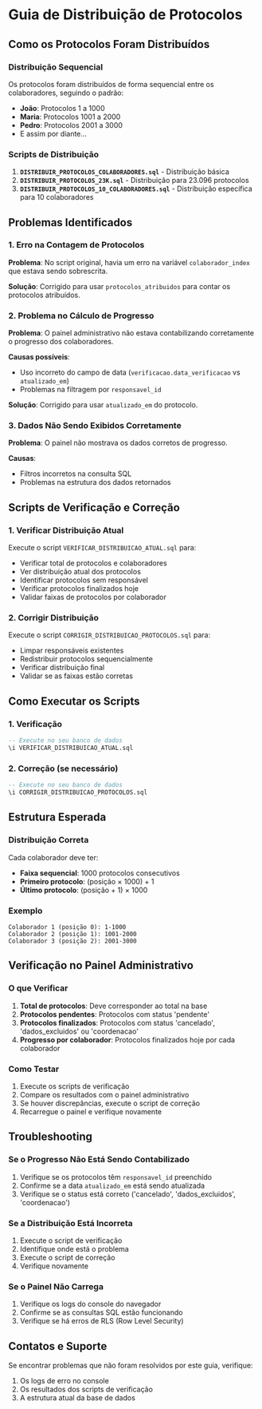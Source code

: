 # Guia de Distribuição de Protocolos

## Como os Protocolos Foram Distribuídos

### Distribuição Sequencial
Os protocolos foram distribuídos de forma sequencial entre os colaboradores, seguindo o padrão:

- **João**: Protocolos 1 a 1000
- **Maria**: Protocolos 1001 a 2000  
- **Pedro**: Protocolos 2001 a 3000
- E assim por diante...

### Scripts de Distribuição
1. **`DISTRIBUIR_PROTOCOLOS_COLABORADORES.sql`** - Distribuição básica
2. **`DISTRIBUIR_PROTOCOLOS_23K.sql`** - Distribuição para 23.096 protocolos
3. **`DISTRIBUIR_PROTOCOLOS_10_COLABORADORES.sql`** - Distribuição específica para 10 colaboradores

## Problemas Identificados

### 1. Erro na Contagem de Protocolos
**Problema**: No script original, havia um erro na variável `colaborador_index` que estava sendo sobrescrita.

**Solução**: Corrigido para usar `protocolos_atribuidos` para contar os protocolos atribuídos.

### 2. Problema no Cálculo de Progresso
**Problema**: O painel administrativo não estava contabilizando corretamente o progresso dos colaboradores.

**Causas possíveis**:
- Uso incorreto do campo de data (`verificacao.data_verificacao` vs `atualizado_em`)
- Problemas na filtragem por `responsavel_id`

**Solução**: Corrigido para usar `atualizado_em` do protocolo.

### 3. Dados Não Sendo Exibidos Corretamente
**Problema**: O painel não mostrava os dados corretos de progresso.

**Causas**:
- Filtros incorretos na consulta SQL
- Problemas na estrutura dos dados retornados

## Scripts de Verificação e Correção

### 1. Verificar Distribuição Atual
Execute o script `VERIFICAR_DISTRIBUICAO_ATUAL.sql` para:
- Verificar total de protocolos e colaboradores
- Ver distribuição atual dos protocolos
- Identificar protocolos sem responsável
- Verificar protocolos finalizados hoje
- Validar faixas de protocolos por colaborador

### 2. Corrigir Distribuição
Execute o script `CORRIGIR_DISTRIBUICAO_PROTOCOLOS.sql` para:
- Limpar responsáveis existentes
- Redistribuir protocolos sequencialmente
- Verificar distribuição final
- Validar se as faixas estão corretas

## Como Executar os Scripts

### 1. Verificação
```sql
-- Execute no seu banco de dados
\i VERIFICAR_DISTRIBUICAO_ATUAL.sql
```

### 2. Correção (se necessário)
```sql
-- Execute no seu banco de dados
\i CORRIGIR_DISTRIBUICAO_PROTOCOLOS.sql
```

## Estrutura Esperada

### Distribuição Correta
Cada colaborador deve ter:
- **Faixa sequencial**: 1000 protocolos consecutivos
- **Primeiro protocolo**: (posição × 1000) + 1
- **Último protocolo**: (posição + 1) × 1000

### Exemplo
```
Colaborador 1 (posição 0): 1-1000
Colaborador 2 (posição 1): 1001-2000
Colaborador 3 (posição 2): 2001-3000
```

## Verificação no Painel Administrativo

### O que Verificar
1. **Total de protocolos**: Deve corresponder ao total na base
2. **Protocolos pendentes**: Protocolos com status 'pendente'
3. **Protocolos finalizados**: Protocolos com status 'cancelado', 'dados_excluidos' ou 'coordenacao'
4. **Progresso por colaborador**: Protocolos finalizados hoje por cada colaborador

### Como Testar
1. Execute os scripts de verificação
2. Compare os resultados com o painel administrativo
3. Se houver discrepâncias, execute o script de correção
4. Recarregue o painel e verifique novamente

## Troubleshooting

### Se o Progresso Não Está Sendo Contabilizado
1. Verifique se os protocolos têm `responsavel_id` preenchido
2. Confirme se a data `atualizado_em` está sendo atualizada
3. Verifique se o status está correto ('cancelado', 'dados_excluidos', 'coordenacao')

### Se a Distribuição Está Incorreta
1. Execute o script de verificação
2. Identifique onde está o problema
3. Execute o script de correção
4. Verifique novamente

### Se o Painel Não Carrega
1. Verifique os logs do console do navegador
2. Confirme se as consultas SQL estão funcionando
3. Verifique se há erros de RLS (Row Level Security)

## Contatos e Suporte
Se encontrar problemas que não foram resolvidos por este guia, verifique:
1. Os logs de erro no console
2. Os resultados dos scripts de verificação
3. A estrutura atual da base de dados 